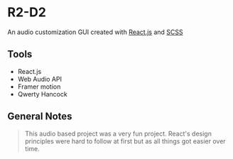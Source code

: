 # R2-D2

An audio customization GUI created with [React.js](https://react.dev/) and [SCSS](https://sass-lang.com/guide/)

## Tools
- React.js
- Web Audio API
- Framer motion
- Qwerty Hancock

## General Notes
> This audio based project was a very fun project. React's design principles were hard to follow at first but as all things got easier over time.
